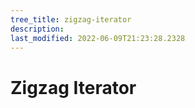 ```yaml
---
tree_title: zigzag-iterator
description: 
last_modified: 2022-06-09T21:23:28.2328
---
```


# Zigzag Iterator
